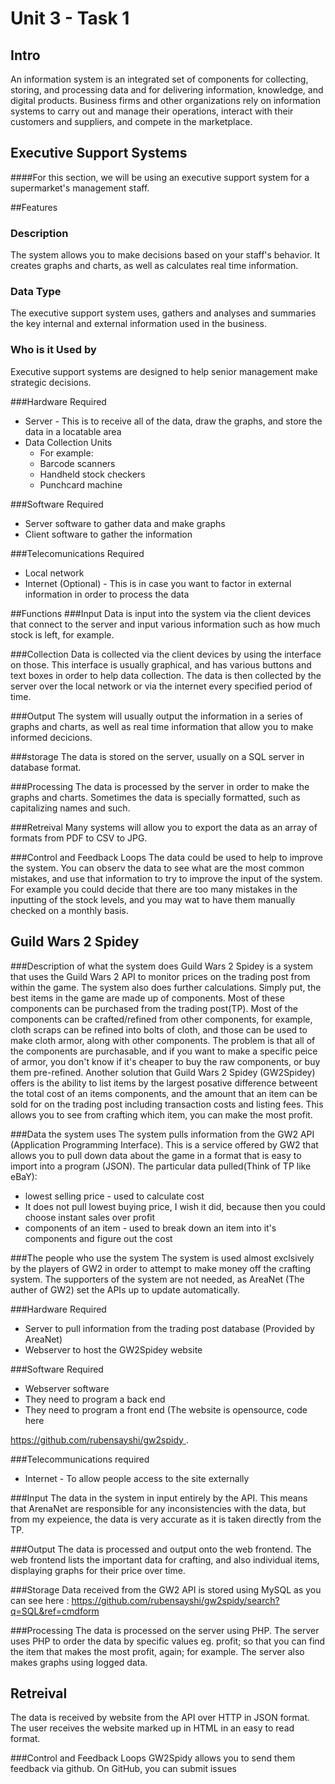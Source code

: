 Unit 3 - Task 1
===============

Intro
-----
An information system is an integrated set of components for 
collecting, storing, and processing data and for 
delivering information, knowledge, and digital products. Business 
firms and other organizations rely on information
systems to carry out and manage their operations, interact with their 
customers and suppliers, and compete in the
marketplace.

Executive Support Systems
----------------------
####For this section, we will be using an executive support system for a supermarket's management staff.

##Features
### Description
The system allows you to make decisions based on your staff's 
behavior. It creates graphs and charts, as well 
as calculates real time information.

### Data Type
The executive support system uses, gathers and analyses and summaries 
the key internal and external information used in the business.

### Who is it Used by
Executive support systems are designed to help senior management make 
strategic decisions.

###Hardware Required
- Server - This is to receive all of the data, draw the graphs, and store the data in a locatable area
- Data Collection Units
    - For example:
    - Barcode scanners
    - Handheld stock checkers
    - Punchcard machine

###Software Required
- Server software to gather data and make graphs
- Client software to gather the information

###Telecomunications Required
- Local network
- Internet (Optional) - This is in case you want to factor in external information in order to process the data

##Functions
###Input
Data is input into the system via the client devices that connect to 
the server and input various information such as how much stock is 
left, for example.

###Collection
Data is collected via the client devices by using the interface on 
those. This interface is usually graphical, and has various buttons and 
text boxes in order to help data collection. The data is then collected 
by the server over the local network or via the internet every specified
period of time.

###Output
The system will usually output the information in a series of graphs 
and charts, as well as real time information that allow you to make 
informed decicions.

###storage
The data is stored on the server, usually on a SQL server in database 
format.

###Processing
The data is processed by the server in order to make the graphs and 
charts. Sometimes the data is specially formatted, such as 
capitalizing names and such.

###Retreival
Many systems will allow you to export the data as an array of formats 
from PDF to CSV to JPG.

###Control and Feedback Loops
The data could be used to help to improve the system. You can observ the 
data to see what are the most common mistakes, and use that information to 
try to improve the input of the system. For example you could decide that 
there are too many mistakes in the inputting of the stock levels, and you 
may wat to have them manually checked on a monthly basis.

Guild Wars 2 Spidey
-------------------
###Description of what the system does
Guild Wars 2 Spidey is a system that uses the Guild Wars 2 API to monitor 
prices on the trading post from within the game. The system also does 
further calculations. Simply put, the best items in the game are made up of 
components. Most of these components can be purchased from the trading
post(TP). Most of the components can be crafted/refined from other 
components, for example, cloth scraps can be refined into bolts of cloth, 
and those can be used to make cloth armor, along with other components. The 
problem is that all of the components are purchasable, and if you want to 
make a specific peice of armor, you don't know if it's cheaper to buy the 
raw components, or buy them pre-refined. Another solution that Guild Wars 2 
Spidey (GW2Spidey) offers is the ability to list items by the largest 
posative difference betweent the total cost of an items components, and the 
amount that an item can be sold for on the trading post including 
transaction costs and listing fees. This allows you to see from crafting 
which item, you can make the most profit.

###Data the system uses
The system pulls information from the GW2 API (Application Programming 
Interface). This is a service offered by GW2 that allows you to pull down 
data about the game in a format that is easy to import into a program 
(JSON). The particular data pulled(Think of TP like eBaY):
 - lowest selling price - used to calculate cost
 - It does not pull lowest buying price, I wish it did, because then you 
    could choose instant sales over profit
 - components of an item - used to break down an item into it's components 
    and figure out the cost

###The people who use the system
The system is used almost exclsively by the players of GW2 in order to 
attempt to make money off the crafting system. The supporters of the system 
are not needed, as AreaNet (The auther of GW2) set the APIs up to update 
automatically.

###Hardware Required
 - Server to pull information from the trading post database (Provided by 
	AreaNet)
 - Webserver to host the GW2Spidey website

###Software Required
 - Webserver software
 - They need to program a back end
 - They need to program a front end
(The website is opensource, code here 
<a href="https://github.com/rubensayshi/gw2spidy">
	https://github.com/rubensayshi/gw2spidy
</a>.

###Telecommunications required
 - Internet - To allow people access to the site externally

###Input
The data in the system in input entirely by the API. This means that 
ArenaNet are responsible for any inconsistencies with the data, but from my 
expeience, the data is very accurate as it is taken directly from the TP.

###Output
The data is processed and output onto the web frontend. The web frontend 
lists the important data for crafting, and also individual items, 
displaying graphs for their price over time.

###Storage
Data received from the GW2 API is stored using MySQL as  you  can see here 
:
<a href="https://github.com/rubensayshi/gw2spidy/search?q=SQL&ref=cmdform">
	https://github.com/rubensayshi/gw2spidy/search?q=SQL&ref=cmdform
</a>

###Processing
The data is processed on the server using PHP. The server uses PHP to order the data by specific values eg. profit; so that you can find the item that makes the most profit, again; for example.
The server also makes graphs using logged data.

Retreival
---------
The data is received by website from the API over HTTP in JSON format. The user receives the website marked up in HTML in an easy to read format.

###Control and Feedback Loops
GW2Spidy allows you to send them feedback via github. On GitHub, you can submit issues

